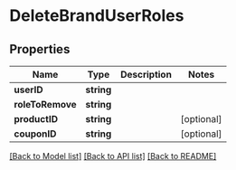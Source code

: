 # DeleteBrandUserRoles

## Properties
Name | Type | Description | Notes
------------ | ------------- | ------------- | -------------
**userID** | **string** |  | 
**roleToRemove** | **string** |  | 
**productID** | **string** |  | [optional] 
**couponID** | **string** |  | [optional] 

[[Back to Model list]](../README.md#documentation-for-models) [[Back to API list]](../README.md#documentation-for-api-endpoints) [[Back to README]](../README.md)


